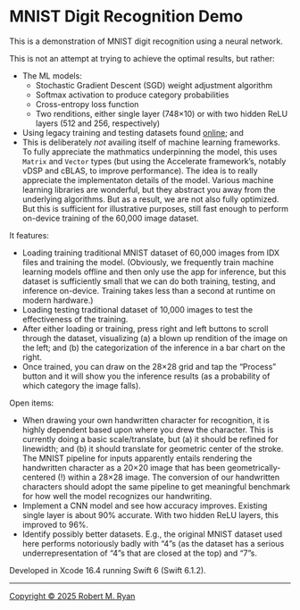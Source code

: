 # MNIST Digit Recognition Demo

This is a demonstration of MNIST digit recognition using a neural network.

This is not an attempt at trying to achieve the optimal results, but rather:

 * The ML models:
     * Stochastic Gradient Descent (SGD) weight adjustment algorithm
     * Softmax activation to produce category probabilities
     * Cross-entropy loss function
     * Two renditions, either single layer (748×10) or with two hidden ReLU layers (512 and 256, respectively)
 * Using legacy training and testing datasets found [online](https://github.com/cvdfoundation/mnist?tab=readme-ov-file#mnist); and
 * This is deliberately *not* availing itself of machine learning frameworks. To fully appreciate the mathmatics underpinning the model, this uses `Matrix` and `Vector` types (but using the Accelerate framework’s, notably vDSP and cBLAS, to improve performance). The idea is to really appreciate the implementaton details of the model. Various machine learning libraries are wonderful, but they abstract you away from the underlying algorithms. But as a result, we are not also fully optimized. But this is sufficient for illustrative purposes, still fast enough to perform on-device training of the 60,000 image dataset.

It features:

 * Loading training traditional MNIST dataset of 60,000 images from IDX files and training the model. (Obviously, we frequently train machine learning models offline and then only use the app for inference, but this dataset is sufficiently small that we can do both training, testing, and inference on-device. Training takes less than a second at runtime on modern hardware.)
 * Loading testing traditional dataset of 10,000 images to test the effectiveness of the training.
 * After either loading or training, press right and left buttons to scroll through the dataset, visualizing (a) a blown up rendition of the image on the left; and (b) the categorization of the inference in a bar chart on the right.
 * Once trained, you can draw on the 28×28 grid and tap the “Process” button and it will show you the inference results (as a probability of which category the image falls).

Open items:

 * When drawing your own handwritten character for recognition, it is highly dependent based upon where you drew the character. This is currently doing a basic scale/translate, but (a) it should be refined for linewidth; and (b) it should translate for geometric center of the stroke. The MNIST pipeline for inputs apparently entails rendering the handwritten character as a 20×20 image that has been geometrically-centered (!) within a 28×28 image. The conversion of our handwritten characters should adopt the same pipeline to get meaningful benchmark for how well the model recognizes our handwriting.
 * Implement a CNN model and see how accuracy improves. Existing single layer is about 90% accurate. With two hidden ReLU layers, this improved to 96%.
 * Identify possibly better datasets. E.g., the original MNIST dataset used here performs notoriously badly with “4”s (as the dataset has a serious underrepresentation of “4”s that are closed at the top) and “7”s.

Developed in Xcode 16.4 running Swift 6 (Swift 6.1.2).

- - -

[Copyright © 2025 Robert M. Ryan](LICENSE.md)
